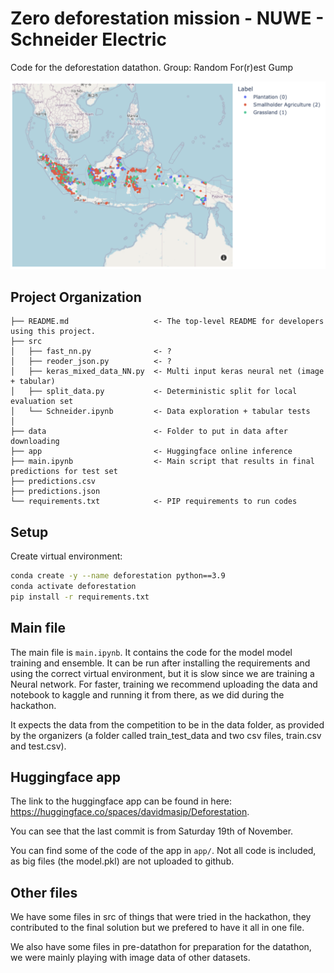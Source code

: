 # Zero deforestation mission - NUWE - Schneider Electric

Code for the deforestation datathon. Group: Random For(r)est Gump


![Alt text](src/labels.png "Title")


## Project Organization

    ├── README.md                   <- The top-level README for developers using this project.
    ├── src                
    │   ├── fast_nn.py              <- ?
    │   ├── reoder_json.py          <- ?
    │   ├── keras_mixed_data_NN.py  <- Multi input keras neural net (image + tabular)
    │   ├── split_data.py           <- Deterministic split for local evaluation set
    │   └── Schneider.ipynb         <- Data exploration + tabular tests
    │
    ├── data                        <- Folder to put in data after downloading
    ├── app                         <- Huggingface online inference
    ├── main.ipynb                  <- Main script that results in final predictions for test set
    ├── predictions.csv
    ├── predictions.json            
    └── requirements.txt            <- PIP requirements to run codes

## Setup

Create virtual environment:
```bash
conda create -y --name deforestation python==3.9
conda activate deforestation
pip install -r requirements.txt
```

## Main file

The main file is `main.ipynb`. It contains the code for the model model training and ensemble. It can be run after installing the requirements and using the correct virtual environment, but it is slow since we are training a Neural network. For faster, training we recommend uploading the data and notebook to kaggle and running it from there, as we did during the hackathon.

It expects the data from the competition to be in the data folder, as provided by the organizers (a folder called train_test_data and two csv files, train.csv and test.csv).

## Huggingface app

The link to the huggingface app can be found in here: https://huggingface.co/spaces/davidmasip/Deforestation. 

You can see that the last commit is from Saturday 19th of November.

You can find some of the code of the app in `app/`. Not all code is included, as big files (the model.pkl) are not uploaded to github.


## Other files

We have some files in src of things that were tried in the hackathon, they contributed to the final solution but we prefered to have it all in one file.

We also have some files in pre-datathon for preparation for the datathon, we were mainly playing with image data of other datasets.
